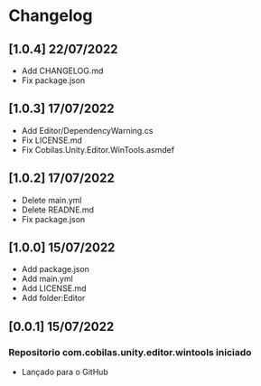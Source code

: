 # Changelog
## [1.0.4] 22/07/2022
- Add CHANGELOG.md
- Fix package.json
## [1.0.3] 17/07/2022
- Add Editor/DependencyWarning.cs
- Fix LICENSE.md
- Fix Cobilas.Unity.Editor.WinTools.asmdef
## [1.0.2] 17/07/2022
- Delete main.yml
- Delete READNE.md
- Fix package.json
## [1.0.0] 15/07/2022
- Add package.json
- Add main.yml
- Add LICENSE.md
- Add folder:Editor
## [0.0.1] 15/07/2022
### Repositorio com.cobilas.unity.editor.wintools iniciado
- Lançado para o GitHub
